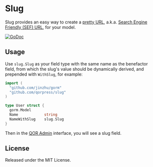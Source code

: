 # Slug

Slug provides an easy way to create a [pretty URL](https://en.wikipedia.org/wiki/Semantic_URL#Slug), a.k.a. [Search Engine Friendly (SEF) URL](https://en.wikipedia.org/wiki/Semantic_URL#Slug), for your model.

[![GoDoc](https://godoc.org/github.com/qorpress/slug?status.svg)](https://godoc.org/github.com/qorpress/slug)

## Usage

Use `slug.Slug` as your field type with the same name as the benefactor field, from which the slug's value should be dynamically derived, and prepended with `WithSlug`, for example:

```go
import (
  "github.com/jinzhu/gorm"
  "github.com/qorpress/slug"
)

type User struct {
  gorm.Model
  Name            string
  NameWithSlug    slug.Slug
}
```

Then in the [QOR Admin](https://github.com/qorpress/admin) interface, you will see a slug field.

## License

Released under the MIT License.
